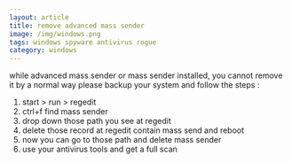 ```yaml
---
layout: article
title: remove advanced mass sender
image: /img/windows.png
tags: windows spyware antivirus rogue
category: windows
---
```


while advanced mass sender or mass sender installed, you cannot remove it by a normal way please backup your system and follow the steps :

1. start > run > regedit
2. ctrl+f find mass sender
3. drop down those path you see at regedit
4. delete those record at regedit contain mass send and reboot
5. now you can go to those path and delete mass sender
6. use your antivirus tools and get a full scan
